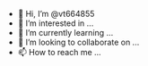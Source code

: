 - 👋 Hi, I’m @vt664855
- 👀 I’m interested in ...
- 🌱 I’m currently learning ...
- 💞️ I’m looking to collaborate on ...
- 📫 How to reach me ...

<!---
vt664855/vt664855 is a ✨ special ✨ repository because its `README.md` (this file) appears on your GitHub profile.
You can click the Preview link to take a look at your changes.
--->
